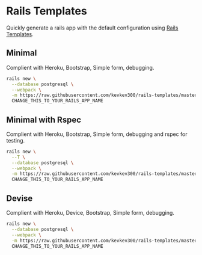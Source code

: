 # Rails Templates

Quickly generate a rails app with the default configuration
using [Rails Templates](http://guides.rubyonrails.org/rails_application_templates.html).


## Minimal

Complient with Heroku, Bootstrap, Simple form, debugging.

```bash
rails new \
  --database postgresql \
  --webpack \
  -m https://raw.githubusercontent.com/kevkev300/rails-templates/master/minimal.rb \
  CHANGE_THIS_TO_YOUR_RAILS_APP_NAME
```

## Minimal with Rspec

Complient with Heroku, Bootstrap, Simple form, debugging and rspec for testing.

```bash
rails new \
  --T \
  --database postgresql \
  --webpack \
  -m https://raw.githubusercontent.com/kevkev300/rails-templates/master/minimal_rspec.rb \
  CHANGE_THIS_TO_YOUR_RAILS_APP_NAME
```

## Devise

Complient with Heroku, Device, Bootstrap, Simple form, debugging.

```bash
rails new \
  --database postgresql \
  --webpack \
  -m https://raw.githubusercontent.com/kevkev300/rails-templates/master/devise.rb \
  CHANGE_THIS_TO_YOUR_RAILS_APP_NAME
```
